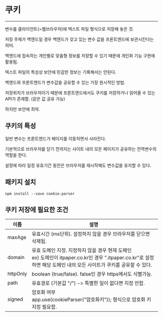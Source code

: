 # 쿠키

---

변수를 클라이언트(=웹브라우저)에 텍스트 파일 형식으로 저장해 놓은 것.

저장 주체가 백엔드일 경우 백엔드가 갖고 있는 변수 값을 프론트엔드에 보관시킨다는 의미.

백엔드에 접속하는 개인별로 맞춤형 정보를 저장할 수 있기 때문에 개인화 기능 구현에 활용됨.

텍스트 파일의 특성상 보안에 민감한 정보는 기록해서는 안된다.

백엔드와 프론트엔드가 변수값을 공유할 수 있는 가장 원시적인 방법.

저장위치가 브라우저이기 때문에 프론트엔드에서도 쿠키를 저장하거나 읽어올 수 있는 API가 존재함. (같은 값 공유 가능)

하지만 보안에 최악.

## 쿠키의 특성

일반 변수는 프론트엔드가 페이지를 이동하면서 사라진다.

기본적으로 브라우저를 닫기 전까지는 사이트 내의 모든 페이지가 공유하는 전역변수의 역할을 한다.

설정에 따라 일정 유효기간 동안은 브라우저를 재시작해도 변수값을 유지할 수 있다.


## 패키지 설치

```shell
npm install --save cookie-parser
```

## 쿠키 저장에 필요한 조건

| 이름     | 설명                                                                                                    |
| -------- | ------------------------------------------------------------------------------------------------------- |
| maxAge   | 유효시간 (ms단위). 설정하지 않을 경우 브라우저를 닫으면 삭제됨.                                         |
| domain   | 유효 도메인 지정. 지정하지 않을 경우 현재 도메인<br/>ex) 도메인이 itpaper.co.kr인 경우 ".itpaper.co.kr"로 설정하면 해당 도메인 내의 모든 사이트가 쿠키를 공유할 수 있다. |
| httpOnly | boolean (true/false). false인 경우 https에서도 식별가능.                                                |
| path     | 유효경로 (기본값 "/") -> 특별한 일이 없다면 지정 안함.                                                  |
| signed   | 암호화 여부 <br/>app.use(cookieParser("암호화키")); 형식으로 암호화 키 지정 필요함.                     |

